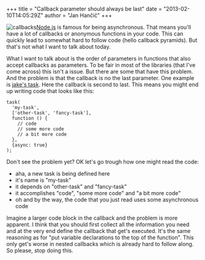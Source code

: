 +++
title = "Callback parameter should always be last"
date = "2013-02-10T14:05:29Z"
author = "Jan Hančič"
+++

![callbacks](/post_images/callbacks.png)[Node.js](http://nodejs.org/) is famous for being asynchronous. That means you'll have a lot of callbacks or anonymous functions in your code. This can quickly lead to somewhat hard to follow code (hello callback pyramids). But that's not what I want to talk about today.

What I want to talk about is the order of parameters in functions that also accept callbacks as parameters. To be fair in most of the libraries (that I've come across) this isn't a issue. But there are some that have this problem. And the problem is that the callback is no the last parameter. One example is [jake's task](https://github.com/mde/jake#tasks). Here the callback is second to last. This means you might end up writing code that looks like this:

```
task(
  'my-task',
  ['other-task', 'fancy-task'],
  function () {
    // code
    // some more code
    // a bit more code
  },
  {async: true}
);

```

Don't see the problem yet? OK let's go trough how one might read the code:
* aha, a new task is being defined here
* it's name is "my-task"
* it depends on "other-task" and "fancy-task"
* it accomplishes "code", "some more code" and "a bit more code"
* oh and by the way, the code that you just read uses some asynchronous code

Imagine a larger code block in the callback and the problem is more apparent. I think that you should first collect all the information you need and at the very end define the callback that get's executed. It's the same reasoning as for "put variable declarations to the top of the function". This only get's worse in nested callbacks which is already hard to follow along. So please, stop doing this.
